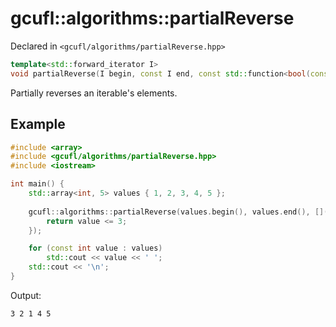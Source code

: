 # gcufl::algorithms::partialReverse
Declared in `<gcufl/algorithms/partialReverse.hpp>`
```cpp
template<std::forward_iterator I>
void partialReverse(I begin, const I end, const std::function<bool(const typename std::iterator_traits<I>::value_type)>& selector) noexcept;
```
Partially reverses an iterable's elements.
## Example
```cpp
#include <array>
#include <gcufl/algorithms/partialReverse.hpp>
#include <iostream>

int main() {
	std::array<int, 5> values { 1, 2, 3, 4, 5 };
	
	gcufl::algorithms::partialReverse(values.begin(), values.end(), [](const int value) -> bool {
		return value <= 3;
	});

	for (const int value : values)
		std::cout << value << ' ';
	std::cout << '\n';
}
```
Output:
```
3 2 1 4 5 
```
